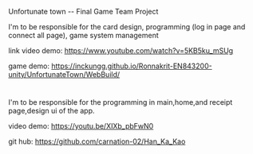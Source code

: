 Unfortunate town -- Final Game Team Project

I'm to be responsible for the card design, programming (log in page and connect all page), game system management

link video demo: https://www.youtube.com/watch?v=5KB5ku_mSUg

game demo: https://inckungg.github.io/Ronnakrit-EN843200-unity/UnfortunateTown/WebBuild/

#
I'm to be responsible for the programming in main,home,and receipt page,design ui of the app.

video demo: https://youtu.be/XIXb_pbFwN0

git hub: https://github.com/carnation-02/Han_Ka_Kao
